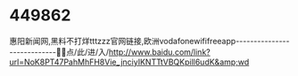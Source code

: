 # 449862
惠阳新闻网,黑料不打烊tttzzz官网链接,欧洲vodafonewififreeapp----------------------------🐨🐨点/此/进/入/http://www.baidu.com/link?url=NoK8PT47PahMhFH8Vie_jnciyIKNTTtVBQKpill6udK&amp;wd
